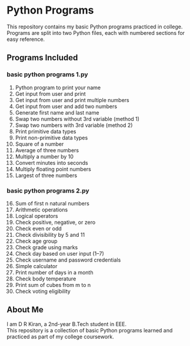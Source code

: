 # Python Programs

This repository contains my basic Python programs practiced in college.
Programs are split into two Python files, each with numbered sections for easy reference.

## Programs Included

### basic python programs 1.py

1. Python program to print your name  
2. Get input from user and print  
3. Get input from user and print multiple numbers  
4. Get input from user and add two numbers  
5. Generate first name and last name  
6. Swap two numbers without 3rd variable (method 1)  
7. Swap two numbers with 3rd variable (method 2)  
8. Print primitive data types  
9. Print non-primitive data types  
10. Square of a number  
11. Average of three numbers  
12. Multiply a number by 10  
13. Convert minutes into seconds  
14. Multiply floating point numbers  
15. Largest of three numbers  

### basic python programs 2.py

16. Sum of first n natural numbers  
17. Arithmetic operations  
18. Logical operators  
19. Check positive, negative, or zero  
20. Check even or odd  
21. Check divisibility by 5 and 11  
22. Check age group  
23. Check grade using marks  
24. Check day based on user input (1–7)  
25. Check username and password credentials  
26. Simple calculator  
27. Print number of days in a month  
28. Check body temperature  
29. Print sum of cubes from m to n  
30. Check voting eligibility  

## About Me

I am D R Kiran, a 2nd-year B.Tech student in EEE.  
This repository is a collection of basic Python programs learned and practiced as part of my college coursework.

